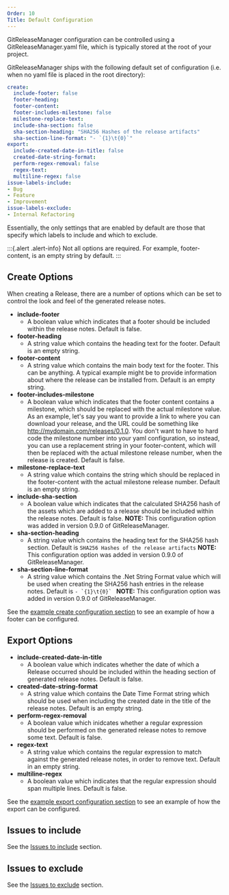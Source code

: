 ```yaml
---
Order: 10
Title: Default Configuration
---
```


GitReleaseManager configuration can be controlled using a GitReleaseManager.yaml
file, which is typically stored at the root of your project.

GitReleaseManager ships with the following default set of configuration (i.e.
when no yaml file is placed in the root directory):

```yaml
create:
  include-footer: false
  footer-heading:
  footer-content:
  footer-includes-milestone: false
  milestone-replace-text:
  include-sha-section: false
  sha-section-heading: "SHA256 Hashes of the release artifacts"
  sha-section-line-format: "- `{1}\t{0}`"
export:
  include-created-date-in-title: false
  created-date-string-format:
  perform-regex-removal: false
  regex-text:
  multiline-regex: false
issue-labels-include:
- Bug
- Feature
- Improvement
issue-labels-exclude:
- Internal Refactoring
```

Essentially, the only settings that are enabled by default are those that
specify which labels to include and which to exclude.

:::{.alert .alert-info}
Not all options are required.  For example, footer-content, is an empty string
by default.
:::

## Create Options

When creating a Release, there are a number of options which can be set to
control the look and feel of the generated release notes.

* **include-footer**
  * A boolean value which indicates that a footer should be included within the
  release notes.  Default is false.
* **footer-heading**
  * A string value which contains the heading text for the footer.  Default is
  an empty string.
* **footer-content**
  * A string value which contains the main body text for the footer.  This can
  be anything.  A typical example might be to provide information about where
  the release can be installed from.  Default is an empty string.
* **footer-includes-milestone**
  * A boolean value which indicates that the footer content contains a
  milestone, which should be replaced with the actual milestone value.  As an
  example, let's say you want to provide a link to where you can download your
  release, and the URL could be something like
  http://mydomain.com/releases/0.1.0.  You don't want to have to hard code the
  milestone number into your yaml configuration, so instead, you can use a
  replacement string in your footer-content, which will then be replaced with
  the actual milestone release number, when the release is created.  Default is
  false.
* **milestone-replace-text**
  * A string value which contains the string which should be replaced in the
  footer-content with the actual milestone release number. Default is an empty
  string.
* **include-sha-section**
  * A boolean value which indicates that the calculated SHA256 hash of the
  assets which are added to a release should be included within the release
  notes.  Default is false.  **NOTE:** This configuration option was added
  in version 0.9.0 of GitReleaseManager.
* **sha-section-heading**
  * A string value which contains the heading text for the SHA256 hash section.
  Default is `SHA256 Hashes of the release artifacts`  **NOTE:** This configuration option was added
  in version 0.9.0 of GitReleaseManager.
* **sha-section-line-format**
  * A string value which contains the .Net String Format value which will be
  used when creating the SHA256 hash entries in the release notes.
  Default is ```- `{1}\t{0}` ```  **NOTE:** This configuration option was added
  in version 0.9.0 of GitReleaseManager.

See the [example create configuration section](create-configuration) to see an
example of how a footer can be configured.

## Export Options

* **include-created-date-in-title**
  * A boolean value which indicates whether the date of which a Release occurred
  should be included within the heading section of generated release notes.
  Default is false.
* **created-date-string-format**
  * A string value which contains the Date Time Format string which should be
  used when including the created date in the title of the release notes.
  Default is an empty string.
* **perform-regex-removal**
  * A boolean value which inidcates whether a regular expression should be
  performed on the generated release notes to remove some text.  Default is
  false.
* **regex-text**
  * A string value which contains the regular expression to match against the
  generated release notes, in order to remove text.  Default in an empty string.
* **multiline-regex**
  * A boolean value which indicates that the regular expression should span
  multiple lines.  Default is false.

See the [example export configuration section](export-configuration) to see an
example of how the export can be configured.

## Issues to include

See the [Issues to include](include-issues) section.

## Issues to exclude

See the [Issues to exclude](exclude-issues) section.
